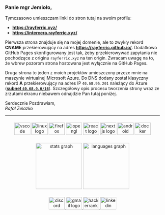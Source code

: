 ### Panie mgr Jemioło,

Tymczasowo umieszczam linki do stron tutaj na swoim profilu:
- **https://rayferric.xyz/**
- **https://intercera.rayferric.xyz/**

Pierwsza strona znajduje się na mojej domenie, ale to zwykły rekord **CNAME** przekierowujący na adres **https://rayferric.github.io/**. Dodatkowo GitHub Pages skonfigurowany jest tak, żeby przekierowywać zapytania nie pochodzące z originu `rayferric.xyz` na ten origin. Zwracam uwagę na to, że wbrew pozorom strona hostowana jest wyłącznie na GitHub Pages.

Druga strona to jeden z moich projektów umieszczony przeze mnie na maszynie wirtualnej Microsoft Azure. Do DNS dodany został klasyczny rekord **A** przekierowujący na adres IP `40.68.95.201` należący do Azure ([**subnet `40.68.0.0/16`**](https://isazure.azurewebsites.net/Reference/List)). Szczegółowy opis procesu tworzenia strony wraz ze zrzutami ekranu niebawem odnajdzie Pan tutaj poniżej.

Serdecznie Pozdrawiam,
<br>*Rafał Żelazko*

---

### 

<div align="center">
  <img src="https://cdn.jsdelivr.net/gh/devicons/devicon/icons/vscode/vscode-original.svg" height="40" width="52" alt="vscode logo"  />
  <img src="https://cdn.jsdelivr.net/gh/devicons/devicon/icons/linux/linux-original.svg" height="40" width="52" alt="linux logo"  />
  <img src="https://cdn.jsdelivr.net/gh/devicons/devicon/icons/firefox/firefox-plain.svg" height="40" width="52" alt="firefox logo"  />
  <img src="https://cdn.jsdelivr.net/gh/devicons/devicon/icons/opengl/opengl-plain.svg" height="40" width="52" alt="opengl logo"  />
  <img src="https://cdn.jsdelivr.net/gh/devicons/devicon/icons/react/react-original.svg" height="40" width="52" alt="react logo"  />
  <img src="https://cdn.jsdelivr.net/gh/devicons/devicon/icons/nextjs/nextjs-original.svg" height="40" width="52" alt="nextjs logo"  />
  <img src="https://cdn.jsdelivr.net/gh/devicons/devicon/icons/android/android-plain.svg" height="40" width="52" alt="android logo"  />
  <img src="https://cdn.jsdelivr.net/gh/devicons/devicon/icons/docker/docker-plain.svg" height="40" width="52" alt="docker logo"  />
</div>

###

<div align="center">
  <img src="https://github-readme-stats.vercel.app/api?hide_title=true&hide_rank=false&show_icons=true&include_all_commits=true&count_private=true&disable_animations=false&theme=dracula&locale=en&hide_border=true&username=rayferric" height="150" alt="stats graph"  />
  <img src="https://github-readme-stats.vercel.app/api/top-langs?locale=en&hide_title=true&layout=compact&card_width=320&langs_count=5&theme=dracula&hide_border=true&username=rayferric" height="150" alt="languages graph"  />
</div>

###

<div align="center">
  <a href="https://discord.com/users/625420462553432086" target="_blank">
    <img src="https://raw.githubusercontent.com/maurodesouza/profile-readme-generator/master/src/assets/icons/social/discord/default.svg" width="52" height="40" alt="discord logo"  />
  </a>
  <a href="mailto:rayferric@gmail.com" target="_blank">
    <img src="https://raw.githubusercontent.com/maurodesouza/profile-readme-generator/master/src/assets/icons/social/gmail/default.svg" width="52" height="40" alt="gmail logo"  />
  </a>
  <a href="https://www.hackerrank.com/rayferric" target="_blank">
    <img src="https://raw.githubusercontent.com/maurodesouza/profile-readme-generator/master/src/assets/icons/social/hackerrank/default.svg" width="52" height="40" alt="hackerrank logo"  />
  </a>
  <a href="https://www.linkedin.com/in/rayferric/" target="_blank">
    <img src="https://raw.githubusercontent.com/maurodesouza/profile-readme-generator/master/src/assets/icons/social/linkedin/default.svg" width="52" height="40" alt="linkedin logo"  />
  </a>
</div>
